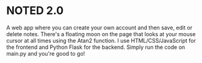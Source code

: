 # NOTED 2.0 

A web app where you can create your own account and then save, edit or delete notes. There's a floating moon on the page that looks at your mouse cursor at all times using the Atan2 function. I use HTML/CSS/JavaScript for the frontend and Python Flask for the backend. Simply run the code on main.py and you're good to go!
